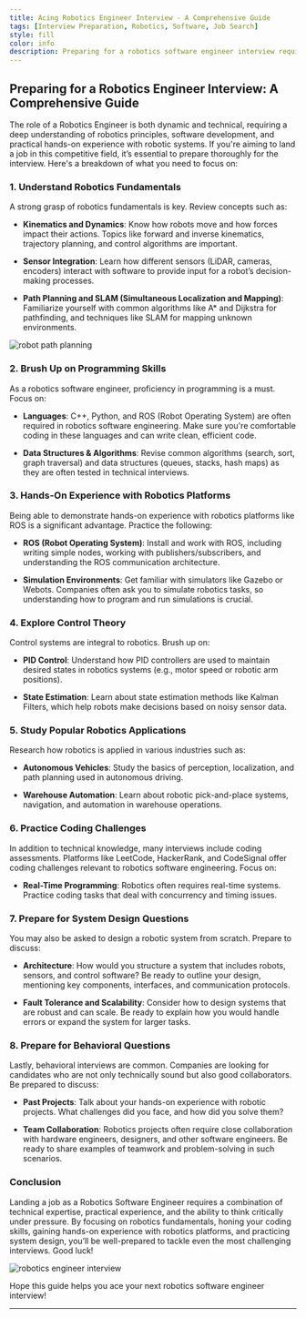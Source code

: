 ```yaml
---
title: Acing Robotics Engineer Interview - A Comprehensive Guide
tags: [Interview Preparation, Robotics, Software, Job Search]
style: fill
color: info
description: Preparing for a robotics software engineer interview requires a blend of technical skills, hands-on experience, and a strong understanding of robotics fundamentals. This guide walks through key preparation steps including brushing up on algorithms, mastering robotics frameworks, practicing coding, and gaining hands-on experience with robotic systems.
---
```


## Preparing for a Robotics Engineer Interview: A Comprehensive Guide

The role of a Robotics Engineer is both dynamic and technical, requiring a deep understanding of robotics principles, software development, and practical hands-on experience with robotic systems. If you're aiming to land a job in this competitive field, it’s essential to prepare thoroughly for the interview. Here's a breakdown of what you need to focus on:

### 1. **Understand Robotics Fundamentals**

A strong grasp of robotics fundamentals is key. Review concepts such as:

- **Kinematics and Dynamics**: Know how robots move and how forces impact their actions. Topics like forward and inverse kinematics, trajectory planning, and control algorithms are important.
  
- **Sensor Integration**: Learn how different sensors (LiDAR, cameras, encoders) interact with software to provide input for a robot’s decision-making processes.

- **Path Planning and SLAM (Simultaneous Localization and Mapping)**: Familiarize yourself with common algorithms like A* and Dijkstra for pathfinding, and techniques like SLAM for mapping unknown environments.

![robot path planning](https://github.com/user-attachments/assets/9e52d4fe-631f-432e-89d4-5b826317697e)

### 2. **Brush Up on Programming Skills**

As a robotics software engineer, proficiency in programming is a must. Focus on:

- **Languages**: C++, Python, and ROS (Robot Operating System) are often required in robotics software engineering. Make sure you're comfortable coding in these languages and can write clean, efficient code.
  
- **Data Structures & Algorithms**: Revise common algorithms (search, sort, graph traversal) and data structures (queues, stacks, hash maps) as they are often tested in technical interviews.

### 3. **Hands-On Experience with Robotics Platforms**

Being able to demonstrate hands-on experience with robotics platforms like ROS is a significant advantage. Practice the following:

- **ROS (Robot Operating System)**: Install and work with ROS, including writing simple nodes, working with publishers/subscribers, and understanding the ROS communication architecture.
  
- **Simulation Environments**: Get familiar with simulators like Gazebo or Webots. Companies often ask you to simulate robotics tasks, so understanding how to program and run simulations is crucial.

### 4. **Explore Control Theory**

Control systems are integral to robotics. Brush up on:

- **PID Control**: Understand how PID controllers are used to maintain desired states in robotics systems (e.g., motor speed or robotic arm positions).

- **State Estimation**: Learn about state estimation methods like Kalman Filters, which help robots make decisions based on noisy sensor data.

### 5. **Study Popular Robotics Applications**

Research how robotics is applied in various industries such as:

- **Autonomous Vehicles**: Study the basics of perception, localization, and path planning used in autonomous driving.

- **Warehouse Automation**: Learn about robotic pick-and-place systems, navigation, and automation in warehouse operations.

### 6. **Practice Coding Challenges**

In addition to technical knowledge, many interviews include coding assessments. Platforms like LeetCode, HackerRank, and CodeSignal offer coding challenges relevant to robotics software engineering. Focus on:

- **Real-Time Programming**: Robotics often requires real-time systems. Practice coding tasks that deal with concurrency and timing issues.

### 7. **Prepare for System Design Questions**

You may also be asked to design a robotic system from scratch. Prepare to discuss:

- **Architecture**: How would you structure a system that includes robots, sensors, and control software? Be ready to outline your design, mentioning key components, interfaces, and communication protocols.

- **Fault Tolerance and Scalability**: Consider how to design systems that are robust and can scale. Be ready to explain how you would handle errors or expand the system for larger tasks.

### 8. **Prepare for Behavioral Questions**

Lastly, behavioral interviews are common. Companies are looking for candidates who are not only technically sound but also good collaborators. Be prepared to discuss:

- **Past Projects**: Talk about your hands-on experience with robotic projects. What challenges did you face, and how did you solve them?

- **Team Collaboration**: Robotics projects often require close collaboration with hardware engineers, designers, and other software engineers. Be ready to share examples of teamwork and problem-solving in such scenarios.

### Conclusion

Landing a job as a Robotics Software Engineer requires a combination of technical expertise, practical experience, and the ability to think critically under pressure. By focusing on robotics fundamentals, honing your coding skills, gaining hands-on experience with robotics platforms, and practicing system design, you’ll be well-prepared to tackle even the most challenging interviews. Good luck!

![robotics engineer interview](https://github.com/user-attachments/assets/66411aac-fd94-449b-a5e6-e0bab4e4e23c)

Hope this guide helps you ace your next robotics software engineer interview!

---
